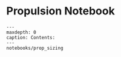 
# Propulsion Notebook

```{toctree}
---
maxdepth: 0
caption: Contents:
---
notebooks/prop_sizing
```
